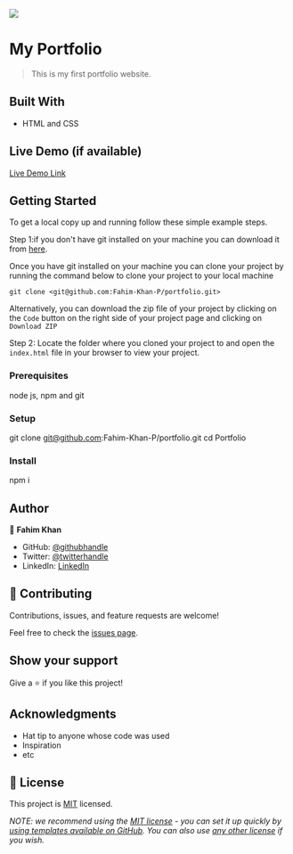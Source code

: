 ![](https://img.shields.io/badge/Microverse-blueviolet)

# My Portfolio

>This is my first portfolio website.


## Built With

- HTML and CSS

## Live Demo (if available)

[Live Demo Link]()



## Getting Started
To get a local copy up and running follow these simple example steps.

Step 1:if you don't have git installed on your machine you can download it from [here](https://git-scm.com/downloads).

Once you have git installed on your machine you can clone your project by running the command below to clone your project to your local machine


`git clone <git@github.com:Fahim-Khan-P/portfolio.git>`

Alternatively, you can download the zip file of your project by clicking on the `Code` button on the right side of your project page and clicking on `Download ZIP`

Step 2: Locate the folder where you cloned your project to and open the `index.html` file in your browser to view your project.

### Prerequisites
node js, npm and git

### Setup
git clone git@github.com:Fahim-Khan-P/portfolio.git
cd Portfolio

### Install
npm i

## Author

👤 **Fahim Khan**

- GitHub: [@githubhandle](https://github.com/Fahim-Khan-P)
- Twitter: [@twitterhandle](https://twitter.com/twitterhandle)
- LinkedIn: [LinkedIn](https://www.linkedin.com/in/fahim-khan-38a4b3240/)

## 🤝 Contributing

Contributions, issues, and feature requests are welcome!

Feel free to check the [issues page](../../issues/).

## Show your support

Give a ⭐️ if you like this project!

## Acknowledgments

- Hat tip to anyone whose code was used
- Inspiration
- etc

## 📝 License

This project is [MIT](./LICENSE) licensed.

_NOTE: we recommend using the [MIT license](https://choosealicense.com/licenses/mit/) - you can set it up quickly by [using templates available on GitHub](https://docs.github.com/en/communities/setting-up-your-project-for-healthy-contributions/adding-a-license-to-a-repository). You can also use [any other license](https://choosealicense.com/licenses/) if you wish._


